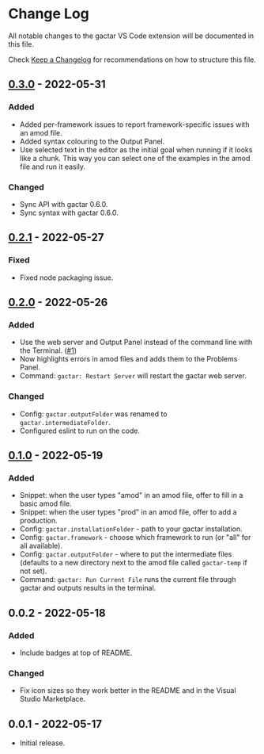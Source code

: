 # Change Log

All notable changes to the gactar VS Code extension will be documented in this file.

Check [Keep a Changelog](http://keepachangelog.com/) for recommendations on how to structure this file.

## [0.3.0](https://github.com/asmaloney/gactar-vscode/releases/tag/v0.3.0) - 2022-05-31

### Added

- Added per-framework issues to report framework-specific issues with an amod file.
- Added syntax colouring to the Output Panel.
- Use selected text in the editor as the initial goal when running if it looks like a chunk. This way you can select one of the examples in the amod file and run it easily.

### Changed

- Sync API with gactar 0.6.0.
- Sync syntax with gactar 0.6.0.

## [0.2.1](https://github.com/asmaloney/gactar-vscode/releases/tag/v0.2.1) - 2022-05-27

### Fixed

- Fixed node packaging issue.

## [0.2.0](https://github.com/asmaloney/gactar-vscode/releases/tag/v0.2.0) - 2022-05-26

### Added

- Use the web server and Output Panel instead of the command line with the Terminal. ([#1](https://github.com/asmaloney/gactar-vscode/pull/1))
- Now highlights errors in amod files and adds them to the Problems Panel.
- Command: `gactar: Restart Server` will restart the gactar web server.

### Changed

- Config: `gactar.outputFolder` was renamed to `gactar.intermediateFolder`.
- Configured eslint to run on the code.

## [0.1.0](https://github.com/asmaloney/gactar-vscode/releases/tag/v0.1.0) - 2022-05-19

### Added

- Snippet: when the user types "amod" in an amod file, offer to fill in a basic amod file.
- Snippet: when the user types "prod" in an amod file, offer to add a production.
- Config: `gactar.installationFolder` - path to your gactar installation.
- Config: `gactar.framework` - choose which framework to run (or "all" for all available).
- Config: `gactar.outputFolder` - where to put the intermediate files (defaults to a new directory next to the amod file called `gactar-temp` if not set).
- Command: `gactar: Run Current File` runs the current file through gactar and outputs results in the terminal.

## 0.0.2 - 2022-05-18

### Added

- Include badges at top of README.

### Changed

- Fix icon sizes so they work better in the README and in the Visual Studio Marketplace.

## 0.0.1 - 2022-05-17

- Initial release.
